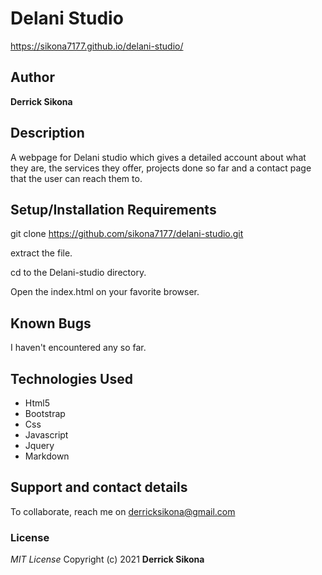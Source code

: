 # Delani Studio
https://sikona7177.github.io/delani-studio/
## Author
 **Derrick Sikona**
## Description
A webpage for Delani studio which gives a detailed account about what they are, the services they offer, projects done so far and a contact page that the user can reach them to.
## Setup/Installation Requirements
git clone https://github.com/sikona7177/delani-studio.git

extract the file.

cd to the Delani-studio directory.

Open the index.html on your favorite browser.

## Known Bugs
I haven't encountered any so far.
## Technologies Used
<ul>
  <li>Html5</li>
  <li>Bootstrap</li>
  <li>Css</li>
  <li>Javascript</li>
  <li>Jquery</li>
  <li>Markdown</li>
</ul>

## Support and contact details
To collaborate, reach me on derricksikona@gmail.com
### License
*MIT License*
Copyright (c) 2021 **Derrick Sikona**
